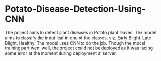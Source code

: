 # Potato-Disease-Detection-Using-CNN
 
The project aims to detect plant diseases in Potato plant leaves. The model aims to classify the input leaf in one of the classes, viz. Early Blight, Late Blight, Healthy. The model uses CNN to do the job. Though the model training part went well, the project could not be deployed as it was facing some error at the moment during deployment at server.
